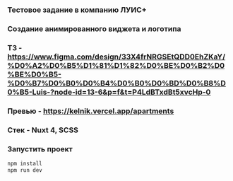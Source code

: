 ### Тестовое задание в компанию ЛУИС+

### Создание анимированного виджета и логотипа 

### ТЗ - https://www.figma.com/design/33X4frNRGSEtQDD0EhZKaY/%D0%A2%D0%B5%D1%81%D1%82%D0%BE%D0%B2%D0%BE%D0%B5-%D0%B7%D0%B0%D0%B4%D0%B0%D0%BD%D0%B8%D0%B5-Luis-?node-id=13-6&p=f&t=P4LdBTxdBt5xvcHp-0

### Превью - https://kelnik.vercel.app/apartments

### Стек - Nuxt 4, SCSS

### Запустить проект

```sh
npm install
npm run dev
```
